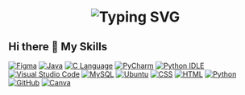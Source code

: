 <h1 align='center'>
<img src="https://readme-typing-svg.demolab.com?font=Fira+Code&weight=600&size=22&pause=1000&color=3F90F7&random=false&width=650&lines=%F0%9F%91%8B+Hey+there!+%F0%9F%91%A8%E2%80%8D%F0%9F%92%BB+Step+into+My+TechnicalWorld+%F0%9F%8C%8D;Exploring+Threats+%26+Defenses+in+Cybersecurity+%F0%9F%9B%A1%EF%B8%8F" alt="Typing SVG" />
</h1>

## Hi there 👋 My Skills
[![Figma](https://img.shields.io/badge/Figma-F24E1E?logo=figma&logoColor=white)](#)
[![Java](https://img.shields.io/badge/Java-%23121011.svg?logo=java&logoColor=white)](https://github.com/search?q=java)
[![C Language](https://img.shields.io/badge/C-%2300599C.svg?logo=c&logoColor=white)](https://github.com/search?q=c+language)
[![PyCharm](https://img.shields.io/badge/PyCharm-000?logo=pycharm&logoColor=fff)](#)
[![Python IDLE](https://img.shields.io/badge/Python%20IDLE-3776AB?logo=python&logoColor=fff)](#)
[![Visual Studio Code](https://custom-icon-badges.demolab.com/badge/Visual%20Studio%20Code-0078d7.svg?logo=vsc&logoColor=white)](#)
[![MySQL](https://img.shields.io/badge/MySQL-4479A1?logo=mysql&logoColor=fff)](#)
[![Ubuntu](https://img.shields.io/badge/Ubuntu-E95420?logo=ubuntu&logoColor=white)](#)
[![CSS](https://img.shields.io/badge/CSS-1572B6?logo=css3&logoColor=fff)](#)
[![HTML](https://img.shields.io/badge/HTML-%23E34F26.svg?logo=html5&logoColor=white)](#)
[![Python](https://img.shields.io/badge/Python-3776AB?logo=python&logoColor=fff)](#)
[![GitHub](https://img.shields.io/badge/GitHub-%23121011.svg?logo=github&logoColor=white)](#) 
[![Canva](https://img.shields.io/badge/Canva-%2300C4CC.svg?logo=canva&logoColor=white)](https://github.com/search?q=canva)

